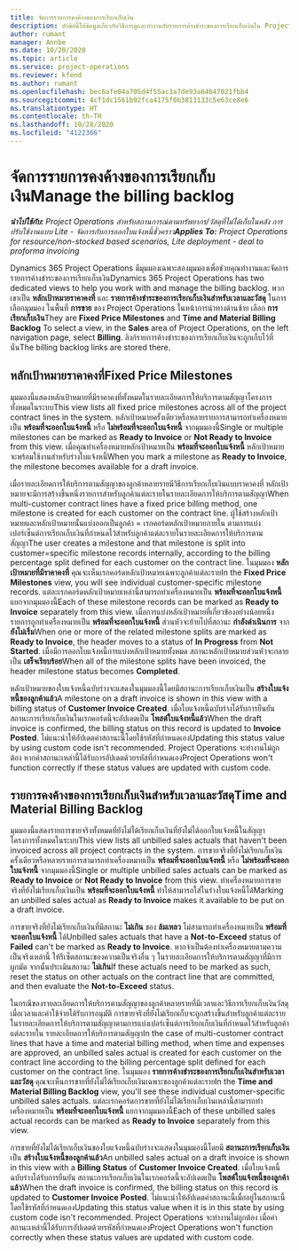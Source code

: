 ```yaml
---
title: จัดการรายการคงค้างของการเรียกเก็บเงิน
description: หัวข้อนี้ให้ข้อมูลเกี่ยวกับวิธีการดูและทำงานกับรายการค้างชำระของการเรียกเก็บเงินใน Project Operations
author: rumant
manager: Annbe
ms.date: 10/20/2020
ms.topic: article
ms.service: project-operations
ms.reviewer: kfend
ms.author: rumant
ms.openlocfilehash: bec6afe04a705d4f55ac3a7de93a64b47021fbb4
ms.sourcegitcommit: 4cf1dc1561b92fca4175f0b3813133c5e63ce8e6
ms.translationtype: HT
ms.contentlocale: th-TH
ms.lasthandoff: 10/28/2020
ms.locfileid: "4122366"
---
```

# <a name="manage-the-billing-backlog"></a><span data-ttu-id="911f6-103">จัดการรายการคงค้างของการเรียกเก็บเงิน</span><span class="sxs-lookup"><span data-stu-id="911f6-103">Manage the billing backlog</span></span>

<span data-ttu-id="911f6-104">_**นำไปใช้กับ:** Project Operations สำหรับสถานการณ์ตามทรัพยากร/วัสดุที่ไม่ได้เก็บในคลัง การปรับใช้งานแบบ Lite - จัดการกับการออกใบแจ้งหนี้ชั่วคราว_</span><span class="sxs-lookup"><span data-stu-id="911f6-104">_**Applies To:** Project Operations for resource/non-stocked based scenarios, Lite deployment - deal to proforma invoicing_</span></span>

<span data-ttu-id="911f6-105">Dynamics 365 Project Operations มีมุมมองเฉพาะสองมุมมองเพื่อช่วยคุณทำงานและจัดการรายการค้างชำระของการเรียกเก็บเงิน</span><span class="sxs-lookup"><span data-stu-id="911f6-105">Dynamics 365 Project Operations has two dedicated views to help you work with and manage the billing backlog.</span></span> <span data-ttu-id="911f6-106">พวกเขาเป็น **หลักเป้าหมายราคาคงที่** และ **รายการค้างชำระของการเรียกเก็บเงินสำหรับเวลาและวัสดุ** ในการเลือกมุมมอง ในพื้นที่ **การขาย** ของ Project Operations ในหน้าการนำทางด้านซ้าย เลือก **การเรียกเก็บเงิน**</span><span class="sxs-lookup"><span data-stu-id="911f6-106">They are **Fixed Price Milestones** and **Time and Material Billing Backlog** To select a view, in the **Sales** area of Project Operations, on the left navigation page, select **Billing**.</span></span> <span data-ttu-id="911f6-107">ลิงก์รายการค้างชำระของการเรียกเก็บเงินจะถูกเก็บไว้ที่นั่น</span><span class="sxs-lookup"><span data-stu-id="911f6-107">The billing backlog links are stored there.</span></span>

## <a name="fixed-price-milestones"></a><span data-ttu-id="911f6-108">หลักเป้าหมายราคาคงที่</span><span class="sxs-lookup"><span data-stu-id="911f6-108">Fixed Price Milestones</span></span>

<span data-ttu-id="911f6-109">มุมมองนี้แสดงหลักเป้าหมายที่มีราคาคงที่ทั้งหมดในรายละเอียดการให้บริการตามสัญญาโครงการทั้งหมดในระบบ</span><span class="sxs-lookup"><span data-stu-id="911f6-109">This view lists all fixed price milestones across all of the project contract lines in the system.</span></span> <span data-ttu-id="911f6-110">หลักเป้าหมายครั้งเดียวหรือหลายรายการสามารถทำเครื่องหมายเป็น **พร้อมที่จะออกใบแจ้งหนี้** หรือ **ไม่พร้อมที่จะออกใบแจ้งหนี้** จากมุมมองนี้</span><span class="sxs-lookup"><span data-stu-id="911f6-110">Single or multiple milestones can be marked as **Ready to Invoice** or **Not Ready to Invoice** from this view.</span></span> <span data-ttu-id="911f6-111">เมื่อคุณทำเครื่องหมายหลักเป้าหมายเป็น **พร้อมที่จะออกใบแจ้งหนี้** หลักเป้าหมายจะพร้อมใช้งานสำหรับร่างใบแจ้งหนี้</span><span class="sxs-lookup"><span data-stu-id="911f6-111">When you mark a milestone as **Ready to Invoice**, the milestone becomes available for a draft invoice.</span></span>

<span data-ttu-id="911f6-112">เมื่อรายละเอียดการให้บริการตามสัญญาของลูกค้าหลายรายมีวิธีการเรียกเก็บเงินแบบราคาคงที่ หลักเป้าหมายจะมีการสร้างขึ้นหนึ่งรายการสำหรับลูกค้าแต่ละรายในรายละเอียดการให้บริการตามสัญญา</span><span class="sxs-lookup"><span data-stu-id="911f6-112">When multi-customer contract lines have a fixed price billing method, one milestone is created for each customer on the contract line.</span></span> <span data-ttu-id="911f6-113">ผู้ใช้สร้างหลักเป้าหมายและหลักเป้าหมายนั้นแบ่งออกเป็นลูกค้า = เรกคอร์ดหลักเป้าหมายภายใน ตามการแบ่งเปอร์เซ็นต์การเรียกเก็บเงินที่กำหนดไว้สำหรับลูกค้าแต่ละรายในรายละเอียดการให้บริการตามสัญญา</span><span class="sxs-lookup"><span data-stu-id="911f6-113">The user creates a milestone and that milestone is split into customer=specific milestone records internally, according to the billing percentage split defined for each customer on the contract line.</span></span> <span data-ttu-id="911f6-114">ในมุมมอง **หลักเป้าหมายที่มีราคาคงที่** คุณจะเห็นเรกคอร์ดหลักเป้าหมายเฉพาะลูกค้าแต่ละราย</span><span class="sxs-lookup"><span data-stu-id="911f6-114">In the **Fixed Price Milestones** view, you will see individual customer-specific milestone records.</span></span> <span data-ttu-id="911f6-115">แต่ละเรกคอร์ดหลักเป้าหมายเหล่านี้สามารถทำเครื่องหมายเป็น **พร้อมที่จะออกใบแจ้งหนี้** แยกจากมุมมองนี้</span><span class="sxs-lookup"><span data-stu-id="911f6-115">Each of these milestone records can be marked as **Ready to Invoice** separately from this view.</span></span> <span data-ttu-id="911f6-116">เมื่อการแบ่งหลักเป้าหมายที่เกี่ยวข้องอย่างน้อยหนึ่งรายการถูกทำเครื่องหมายเป็น **พร้อมที่จะออกใบแจ้งหนี้** ส่วนหัวจะย้ายไปที่สถานะ **กำลังดำเนินการ** จาก **ยังไม่เริ่ม**</span><span class="sxs-lookup"><span data-stu-id="911f6-116">When one or more of the related milestone splits are marked as **Ready to Invoice**, the header moves to a status of **In Progress** from **Not Started**.</span></span> <span data-ttu-id="911f6-117">เมื่อมีการออกใบแจ้งหนี้การแบ่งหลักเป้าหมายทั้งหมด สถานะหลักเป้าหมายส่วนหัวจะกลายเป็น **เสร็จเรียบร้อย**</span><span class="sxs-lookup"><span data-stu-id="911f6-117">When all of the milestone splits have been invoiced, the header milestone status becomes **Completed**.</span></span>

<span data-ttu-id="911f6-118">หลักเป้าหมายของใบแจ้งหนี้ฉบับร่างจะแสดงในมุมมองนี้โดยมีสถานะการเรียกเก็บเงินเป็น **สร้างใบแจ้งหนี้ของลูกค้าแล้ว**</span><span class="sxs-lookup"><span data-stu-id="911f6-118">A milestone on a draft invoice is shown in this view with a billing status of **Customer Invoice Created**.</span></span> <span data-ttu-id="911f6-119">เมื่อใบแจ้งหนี้ฉบับร่างได้รับการยืนยัน สถานะการเรียกเก็บเงินในเรกคอร์ดนี้จะอัปเดตเป็น **โพสต์ใบแจ้งหนี้แล้ว**</span><span class="sxs-lookup"><span data-stu-id="911f6-119">When the draft invoice is confirmed, the billing status on this record is updated to **Invoice Posted**.</span></span> <span data-ttu-id="911f6-120">ไม่แนะนำให้อัปเดตค่าสถานะนี้โดยใช้รหัสที่กำหนดเอง</span><span class="sxs-lookup"><span data-stu-id="911f6-120">Updating this status value by using custom code isn't recommended.</span></span> <span data-ttu-id="911f6-121">Project Operations จะทำงานไม่ถูกต้อง หากค่าสถานะเหล่านี้ได้รับการอัปเดตด้วยรหัสที่กำหนดเอง</span><span class="sxs-lookup"><span data-stu-id="911f6-121">Project Operations won't function correctly if these status values are updated with custom code.</span></span>

## <a name="time-and-material-billing-backlog"></a><span data-ttu-id="911f6-122">รายการคงค้างของการเรียกเก็บเงินสำหรับเวลาและวัสดุ</span><span class="sxs-lookup"><span data-stu-id="911f6-122">Time and Material Billing Backlog</span></span>

<span data-ttu-id="911f6-123">มุมมองนี้แสดงรายการขายจริงทั้งหมดที่ยังไม่ได้เรียกเก็บเงินที่ยังไม่ได้ออกใบแจ้งหนี้ในสัญญาโครงการทั้งหมดในระบบ</span><span class="sxs-lookup"><span data-stu-id="911f6-123">This view lists all unbilled sales actuals that haven't been invoiced across all project contracts in the system.</span></span> <span data-ttu-id="911f6-124">การขายจริงที่ยังไม่เรียกเก็บเงินครั้งเดียวหรือหลายรายการสามารถทำเครื่องหมายเป็น **พร้อมที่จะออกใบแจ้งหนี้** หรือ **ไม่พร้อมที่จะออกใบแจ้งหนี้** จากมุมมองนี้</span><span class="sxs-lookup"><span data-stu-id="911f6-124">Single or multiple unbilled sales actuals can be marked as **Ready to Invoice** or **Not Ready to Invoice** from this view.</span></span> <span data-ttu-id="911f6-125">ทำเครื่องหมายการขายจริงที่ยังไม่เรียกเก็บเงินเป็น **พร้อมที่จะออกใบแจ้งหนี้** ทำให้สามารถใส่ในร่างใบแจ้งหนี้ได้</span><span class="sxs-lookup"><span data-stu-id="911f6-125">Marking an unbilled sales actual as **Ready to Invoice** makes it available to be put on a draft invoice.</span></span>

<span data-ttu-id="911f6-126">การขายจริงที่ยังไม่เรียกเก็บเงินที่มีสถานะ **ไม่เกิน** ของ **ล้มเหลว** ไม่สามารถทำเครื่องหมายเป็น **พร้อมที่จะออกใบแจ้งหนี้** ได้</span><span class="sxs-lookup"><span data-stu-id="911f6-126">Unbilled sales actuals that have a **Not-to-Exceed** status of **Failed** can't be marked as **Ready to Invoice**.</span></span> <span data-ttu-id="911f6-127">หากจำเป็นต้องทำเครื่องหมายตามความเป็นจริงเหล่านี้ ให้รีเซ็ตสถานะของความเป็นจริงอื่น ๆ ในรายละเอียดการให้บริการตามสัญญาที่มีการผูกมัด จากนั้นประเมินสถานะ **ไม่เกิน**</span><span class="sxs-lookup"><span data-stu-id="911f6-127">If these actuals need to be marked as such, reset the status on other actuals on the contract line that are committed, and then evaluate the **Not-to-Exceed** status.</span></span>

<span data-ttu-id="911f6-128">ในกรณีของรายละเอียดการให้บริการตามสัญญาของลูกค้าหลายรายที่มีเวลาและวิธีการเรียกเก็บเงินวัสดุ เมื่อเวลาและค่าใช้จ่ายได้รับการอนุมัติ การขายจริงที่ยังไม่เรียกเก็บจะถูกสร้างขึ้นสำหรับลูกค้าแต่ละรายในรายละเอียดการให้บริการตามสัญญาตามการแบ่งเปอร์เซ็นต์การเรียกเก็บเงินที่กำหนดไว้สำหรับลูกค้าแต่ละรายใน รายละเอียดการให้บริการตามสัญญา</span><span class="sxs-lookup"><span data-stu-id="911f6-128">In the case of multi-customer contract lines that have a time and material billing method, when time and expenses are approved, an unbilled sales actual is created for each customer on the contract line according to the billing percentage split defined for each customer on the contract line.</span></span> <span data-ttu-id="911f6-129">ในมุมมอง **รายการค้างชำระของการเรียกเก็บเงินสำหรับเวลาและวัสดุ** คุณจะเห็นการขายที่ยังไม่ได้เรียกเก็บเงินเฉพาะของลูกค้าแต่ละราย</span><span class="sxs-lookup"><span data-stu-id="911f6-129">In the **Time and Material Billing Backlog** view, you'll see these individual customer-specific unbilled sales actuals.</span></span> <span data-ttu-id="911f6-130">แต่ละเรกคอร์ดการขายที่ยังไม่ได้เรียกเก็บเงินเหล่านี้สามารถทำเครื่องหมายเป็น **พร้อมที่จะออกใบแจ้งหนี้** แยกจากมุมมองนี้</span><span class="sxs-lookup"><span data-stu-id="911f6-130">Each of these unbilled sales actual records can be marked as **Ready to Invoice** separately from this view.</span></span>

<span data-ttu-id="911f6-131">การขายที่ยังไม่ได้เรียกเก็บเงินของใบแจ้งหนี้ฉบับร่างจะแสดงในมุมมองนี้โดยมี **สถานะการเรียกเก็บเงิน** เป็น **สร้างใบแจ้งหนี้ของลูกค้าแล้ว**</span><span class="sxs-lookup"><span data-stu-id="911f6-131">An unbilled sales actual on a draft invoice is shown in this view with a **Billing Status** of **Customer Invoice Created**.</span></span> <span data-ttu-id="911f6-132">เมื่อใบแจ้งหนี้ฉบับร่างได้รับการยืนยัน สถานะการเรียกเก็บเงินในเรกคอร์ดนี้จะอัปเดตเป็น **โพสต์ใบแจ้งหนี้ของลูกค้าแล้ว**</span><span class="sxs-lookup"><span data-stu-id="911f6-132">When the draft invoice is confirmed, the billing status on this record is updated to **Customer Invoice Posted**.</span></span> <span data-ttu-id="911f6-133">ไม่แนะนำให้อัปเดตค่าสถานะนี้เมื่ออยู่ในสถานะนี้โดยใช้รหัสที่กำหนดเอง</span><span class="sxs-lookup"><span data-stu-id="911f6-133">Updating this status value when it is in this state by using custom code isn't recommended.</span></span> <span data-ttu-id="911f6-134">Project Operations จะทำงานไม่ถูกต้อง เมื่อค่าสถานะเหล่านี้ได้รับการอัปเดตด้วยรหัสที่กำหนดเอง</span><span class="sxs-lookup"><span data-stu-id="911f6-134">Project Operations won't function correctly when these status values are updated with custom code.</span></span>
